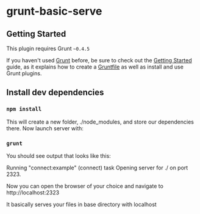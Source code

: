 # grunt-basic-serve

## Getting Started
This plugin requires Grunt `~0.4.5`

If you haven't used [Grunt](http://gruntjs.com/) before, be sure to check out the [Getting Started](http://gruntjs.com/getting-started) guide, as it explains how to create a [Gruntfile](http://gruntjs.com/sample-gruntfile) as well as install and use Grunt plugins.


## Install dev dependencies
### `npm install`

This will create a new folder, ./node_modules, and store our dependencies there. Now launch server with:


### `grunt`

You should see output that looks like this:

Running "connect:example" (connect) task
Opening server for ./ on port 2323.

Now you can open the browser of your choice and navigate to http://localhost:2323

It basically serves your files in base directory with localhost
